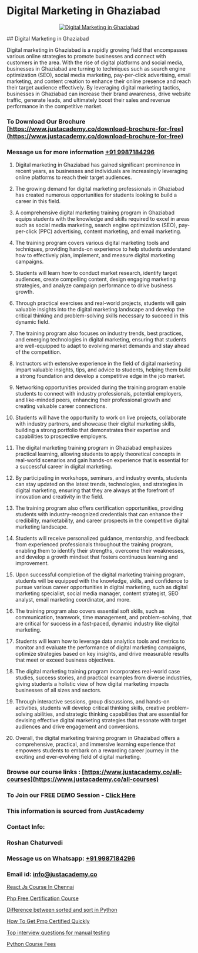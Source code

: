 # Digital Marketing in Ghaziabad

<p align="center">
  <a href="https://justacademy.co/course-detail/digital-marketing">
    <img src="https://justacademy.co/storage2/course_image/1676636720_course_image.webp" alt="Digital Marketing in Ghaziabad">
  </a>
</p>
## Digital Marketing in Ghaziabad

Digital marketing in Ghaziabad is a rapidly growing field that encompasses various online strategies to promote businesses and connect with customers in the area. With the rise of digital platforms and social media, businesses in Ghaziabad are turning to techniques such as search engine optimization (SEO), social media marketing, pay-per-click advertising, email marketing, and content creation to enhance their online presence and reach their target audience effectively. By leveraging digital marketing tactics, businesses in Ghaziabad can increase their brand awareness, drive website traffic, generate leads, and ultimately boost their sales and revenue performance in the competitive market.
### To Download Our Brochure [https://www.justacademy.co/download-brochure-for-free](https://www.justacademy.co/download-brochure-for-free)
### Message us for more information [+91 9987184296](https://api.whatsapp.com/send?phone=919987184296)
1) Digital marketing in Ghaziabad has gained significant prominence in recent years, as businesses and individuals are increasingly leveraging online platforms to reach their target audiences.

2) The growing demand for digital marketing professionals in Ghaziabad has created numerous opportunities for students looking to build a career in this field.

3) A comprehensive digital marketing training program in Ghaziabad equips students with the knowledge and skills required to excel in areas such as social media marketing, search engine optimization (SEO), pay-per-click (PPC) advertising, content marketing, and email marketing.

4) The training program covers various digital marketing tools and techniques, providing hands-on experience to help students understand how to effectively plan, implement, and measure digital marketing campaigns.

5) Students will learn how to conduct market research, identify target audiences, create compelling content, design engaging marketing strategies, and analyze campaign performance to drive business growth.

6) Through practical exercises and real-world projects, students will gain valuable insights into the digital marketing landscape and develop the critical thinking and problem-solving skills necessary to succeed in this dynamic field.

7) The training program also focuses on industry trends, best practices, and emerging technologies in digital marketing, ensuring that students are well-equipped to adapt to evolving market demands and stay ahead of the competition.

8) Instructors with extensive experience in the field of digital marketing impart valuable insights, tips, and advice to students, helping them build a strong foundation and develop a competitive edge in the job market.

9) Networking opportunities provided during the training program enable students to connect with industry professionals, potential employers, and like-minded peers, enhancing their professional growth and creating valuable career connections.

10) Students will have the opportunity to work on live projects, collaborate with industry partners, and showcase their digital marketing skills, building a strong portfolio that demonstrates their expertise and capabilities to prospective employers.

11) The digital marketing training program in Ghaziabad emphasizes practical learning, allowing students to apply theoretical concepts in real-world scenarios and gain hands-on experience that is essential for a successful career in digital marketing.

12) By participating in workshops, seminars, and industry events, students can stay updated on the latest trends, technologies, and strategies in digital marketing, ensuring that they are always at the forefront of innovation and creativity in the field.

13) The training program also offers certification opportunities, providing students with industry-recognized credentials that can enhance their credibility, marketability, and career prospects in the competitive digital marketing landscape.

14) Students will receive personalized guidance, mentorship, and feedback from experienced professionals throughout the training program, enabling them to identify their strengths, overcome their weaknesses, and develop a growth mindset that fosters continuous learning and improvement.

15) Upon successful completion of the digital marketing training program, students will be equipped with the knowledge, skills, and confidence to pursue various career opportunities in digital marketing, such as digital marketing specialist, social media manager, content strategist, SEO analyst, email marketing coordinator, and more.

16) The training program also covers essential soft skills, such as communication, teamwork, time management, and problem-solving, that are critical for success in a fast-paced, dynamic industry like digital marketing.

17) Students will learn how to leverage data analytics tools and metrics to monitor and evaluate the performance of digital marketing campaigns, optimize strategies based on key insights, and drive measurable results that meet or exceed business objectives.

18) The digital marketing training program incorporates real-world case studies, success stories, and practical examples from diverse industries, giving students a holistic view of how digital marketing impacts businesses of all sizes and sectors.

19) Through interactive sessions, group discussions, and hands-on activities, students will develop critical thinking skills, creative problem-solving abilities, and strategic thinking capabilities that are essential for devising effective digital marketing strategies that resonate with target audiences and drive engagement and conversions.

20) Overall, the digital marketing training program in Ghaziabad offers a comprehensive, practical, and immersive learning experience that empowers students to embark on a rewarding career journey in the exciting and ever-evolving field of digital marketing.

### Browse our course links : [https://www.justacademy.co/all-courses](https://www.justacademy.co/all-courses) 
### To Join our FREE DEMO Session - [Click Here](https://www.justacademy.co/register-for-course-demo)


### This information is sourced from JustAcademy
### Contact Info:
### Roshan Chaturvedi
### Message us on Whatsapp: [+91 9987184296](https://api.whatsapp.com/send?phone=919987184296)
### Email id: [info@justacademy.co](mailto:info@justacademy.co)
                
[React Js Course In Chennai](https://www.linkedin.com/pulse/react-js-course-chennai-justacademy-chicago-yz8rf?trackingId=c%2FnKQRtImfHSeQREo%2BBUVA%3D%3D&lipi=urn%3Ali%3Apage%3Ad_flagship3_company_admin%3BXfdKLa%2BZRG%2B541nAJnPQxg%3D%3D)

[Php Free Certification Course](https://www.linkedin.com/pulse/php-free-certification-course-justacademy-san-jose-8tzkf?trackingId=fLoOyX5xVea2BuZzwdKyiA%3D%3D&lipi=urn%3Ali%3Apage%3Ad_flagship3_company_admin%3BNvzTf3fnQO%2BVBqBGA8b0%2Bw%3D%3D)

[Difference between sorted and sort in Python](https://medium.com/@mistersumit961/difference-between-sorted-and-sort-in-python-911aa8cb8216)

[How To Get Pmp Certified Quickly](https://medium.com/@mahi3106/how-to-get-pmp-certified-quickly-4204e0308cea)

[Top interview questions for manual testing](https://justacademyin.github.io/justacademy/top-interview-questions-for-manual-testing)

[Python Course Fees](https://justacademyin.github.io/justacademy/python-course-fees)


